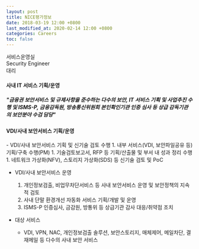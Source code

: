 ```yaml
---
layout: post
title: NICE평가정보
date: 2018-03-19 12:00 +0800
last_modified_at: 2020-02-14 12:00 +0800
categories: Careers
toc: false
---
```

서비스운영실<br>Security Engineer<br>대리

#### 사내 IT 서비스 기획/운영

##### "금융권 보안서비스 및 규제사항을 준수하는 다수의 보안, IT 서비스 기획 및 사업추진  수행 및 ISMS-P, 금융감독원, 방송통신위원회 본인확인기관 인증 심사 등 상급 감독기관의 보안분야 수검 담당"

<h4>VDI/사내 보안서비스 기획/운영</h4>
- VDI/사내 보안서비스 기획 및 신기술 검토 수행
    1. 내부 서비스(VDI, 보안파일공유 등) 기획/구축 수행(PM)
    1. 기술검토보고서, RFP 등 기획/산출물 및 부서 내 성과 정리 수행
    1. 네트워크 가상화(NFV), 스토리지 가상화(SDS) 등 신기술 검토 및 PoC

- VDI/사내 보안서비스 운영
    1. 개인정보검출, 비업무차단서비스 등 사내 보안서비스 운영 및 보안정책의 지속적 검토
    1. 사내 단말 환경개선 자동화 서비스 기획/개발 및 운영
    1. ISMS-P 인증심사, 금감원, 방통위 등 상급기관 감사 대응/취약점 조치

- 대상 서비스
  * VDI, VPN, NAC, 개인정보검출 솔루션, 보안스토리지, 매체제어, 메일차단, 결재메일 등 다수의 사내 보안 서비스